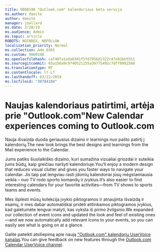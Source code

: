 ```yaml
---
title: 9000198 "Outlook.com" kalendoriaus beta versija
ms.author: daeite
author: daeite
manager: joallard
ms.date: 2/28/19
ms.audience: Admin
ms.topic: article
ROBOTS: NOINDEX, NOFOLLOW
localization_priority: Normal
ms.collection: Adm_O365
ms.custom: 9000198
ms.openlocfilehash: caf40fa1eda6301f5fd7956d2322c47e82bb5551
ms.sourcegitcommit: 03a156a9c9740521155a30775492c7dff0982588
ms.translationtype: MT
ms.contentlocale: lt-LT
ms.lasthandoff: 03/22/2019
ms.locfileid: "30784104"
---
```

# <a name="new-calendar-experiences-coming-to-outlookcom"></a><span data-ttu-id="beb5f-102">Naujas kalendoriaus patirtimi, artėja prie "Outlook.com"</span><span class="sxs-lookup"><span data-stu-id="beb5f-102">New Calendar experiences coming to Outlook.com</span></span>

<span data-ttu-id="beb5f-103">Nauja išvaizda duoda geriausius dizaino ir learnings nuo pašto patirtį į kalendorių.</span><span class="sxs-lookup"><span data-stu-id="beb5f-103">The new look brings the best designs and learnings from the Mail experience to the Calendar.</span></span>

<span data-ttu-id="beb5f-104">Jums patiks šiuolaikiško dizaino, kuri sumažina vizualiai griozdai ir suteikia jums būdų, kaip greičiau naršyti kalendoriuje.</span><span class="sxs-lookup"><span data-stu-id="beb5f-104">You’ll enjoy a modern design that reduces visual clutter and gives you faster ways to navigate your calendar.</span></span> <span data-ttu-id="beb5f-105">Jis taip pat lengviau rasti įdomių kalendoriai jūsų mėgstamiausia veikla – nuo TV rodo sporto komandų ir įvykius.</span><span class="sxs-lookup"><span data-stu-id="beb5f-105">It’s also easier to find interesting calendars for your favorite activities—from TV shows to sports teams and events.</span></span>

<span data-ttu-id="beb5f-106">Mes išplėsti mūsų kolekcija įvykio piktogramos ir atnaujinta išvaizdą ir esamų, ir mes dabar automatiškai pridėti atitinkamos piktogramos įvykius, kad galėtumėte lengvai matyti, kas vyksta iš pirmo žvilgsnio.</span><span class="sxs-lookup"><span data-stu-id="beb5f-106">We expanded our collection of event icons and updated the look and feel of existing ones—and we now automatically add relevant icons to your events, so you can easily see what is going on at a glance.</span></span>

<span data-ttu-id="beb5f-107">Galite pateikti atsiliepimą apie naują ["Outlook.com" kalendorių UserVoice kanalas](https://outlook.uservoice.com/forums/601444-new-experiences-in-outlook-com?category_id=209197).</span><span class="sxs-lookup"><span data-stu-id="beb5f-107">You can give feedback on new features through the [Outlook.com Calendar UserVoice channel](https://outlook.uservoice.com/forums/601444-new-experiences-in-outlook-com?category_id=209197).</span></span>